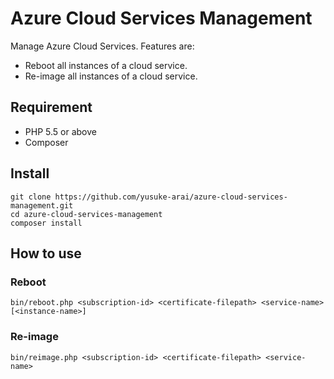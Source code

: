 # Azure Cloud Services Management
Manage Azure Cloud Services.
Features are:
* Reboot all instances of a cloud service.
* Re-image all instances of a cloud service.

## Requirement
* PHP 5.5 or above
* Composer

## Install
```
git clone https://github.com/yusuke-arai/azure-cloud-services-management.git
cd azure-cloud-services-management
composer install
```

## How to use
### Reboot
```
bin/reboot.php <subscription-id> <certificate-filepath> <service-name> [<instance-name>]
```

### Re-image
```
bin/reimage.php <subscription-id> <certificate-filepath> <service-name>
```
